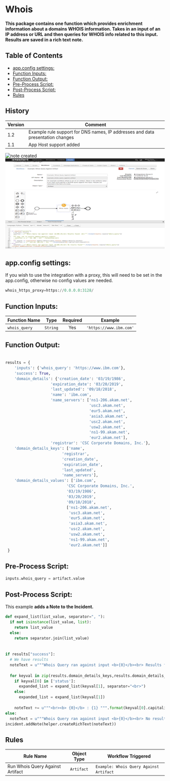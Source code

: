# Whois

**This package contains one function which provides enrichment information about a domains WHOIS information. Takes in an input of an IP address or URL and then queries for WHOIS info related to this input. Results are saved in a rich text note.**


## Table of Contents
  - [app.config settings:](#appconfig-settings)
  - [Function Inputs:](#function-inputs)
  - [Function Output:](#function-output)
  - [Pre-Process Script:](#pre-process-script)
  - [Post-Process Script:](#post-process-script)
  - [Rules](#rules)

## History

| Version| Comment |
| ------- | ------ |
| 1.2 | Example rule support for DNS names, IP addresses and data presentation changes |
| 1.1 | App Host support added |

![note created](./screenshots/whois_note.png)
![workflow](./screenshots/1.png)


## app.config settings:
If you wish to use the integration with a proxy, this will need to be set in the app.config, otherwise no config values are needed.
```python
whois_https_proxy=https://0.0.0.0:3128/
```

## Function Inputs:
| Function Name | Type | Required | Example |
| ------------- | :--: | :-------:| ------- |
| `whois_query` | `String` | Yes | `'https://www.ibm.com'` |


## Function Output:
```python

results = {
    'inputs': {'whois_query': 'https://www.ibm.com'},
    'success': True,
    'domain_details': {'creation_date': '03/19/1986',
                    'expiration_date': '03/20/2019',
                    'last_updated': '09/18/2018',
                    'name': 'ibm.com',
                    'name_servers': ['ns1-206.akam.net',
                                     'usc3.akam.net',
                                     'eur5.akam.net',
                                     'asia3.akam.net',
                                     'usc2.akam.net',
                                     'usw2.akam.net',
                                     'ns1-99.akam.net',
                                     'eur2.akam.net'],
                    'registrar': 'CSC Corporate Domains, Inc.'},
    'domain_details_keys': ['name',
                         'registrar',
                         'creation_date',
                         'expiration_date',
                         'last_updated',
                         'name_servers'],
    'domain_details_values': ['ibm.com',
                           'CSC Corporate Domains, Inc.',
                           '03/19/1986',
                           '03/20/2019',
                           '09/18/2018',
                           ['ns1-206.akam.net',
                            'usc3.akam.net',
                            'eur5.akam.net',
                            'asia3.akam.net',
                            'usc2.akam.net',
                            'usw2.akam.net',
                            'ns1-99.akam.net',
                            'eur2.akam.net']]
 }

```



## Pre-Process Script:
```python
inputs.whois_query = artifact.value
```

## Post-Process Script:
This example **adds a Note to the Incident.**
```python
def expand_list(list_value, separator=", "):
  if not isinstance(list_value, list):
    return list_value
  else:
    return separator.join(list_value)


if results["success"]:
  # We have results
  noteText = u"""Whois Query ran against input <b>{0}</b><br> Results found: <br>""".format(results.inputs["whois_query"])

  for keyval in zip(results.domain_details_keys,results.domain_details_values):
    if keyval[0] in ['status']:
      expanded_list = expand_list(keyval[1], separator="<br>")
    else:
      expanded_list = expand_list(keyval[1])

    noteText += u"""<br><b> {0}</b> : {1} """.format(keyval[0].capitalize(), expanded_list)
else:
  noteText = u"""Whois Query ran against input <b>{0}</b><br> No results found""".format(results.inputs["whois_query"])
incident.addNote(helper.createRichText(noteText))
```

## Rules
| Rule Name | Object Type | Workflow Triggered |
| --------- | :---------: | ------------------ |
| 	Run Whois Query Against Artifact | `Artifact` | `Example: Whois Query Against Artifact` |
